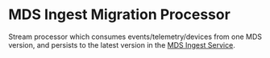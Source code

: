 # MDS Ingest Migration Processor

Stream processor which consumes events/telemetry/devices from one MDS version, and persists to the latest version in the [MDS Ingest Service](../mds-ingest-service/README.md).
